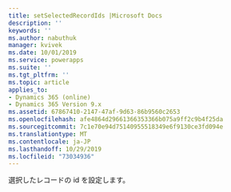 ```yaml
---
title: setSelectedRecordIds |Microsoft Docs
description: ''
keywords: ''
ms.author: nabuthuk
manager: kvivek
ms.date: 10/01/2019
ms.service: powerapps
ms.suite: ''
ms.tgt_pltfrm: ''
ms.topic: article
applies_to:
- Dynamics 365 (online)
- Dynamics 365 Version 9.x
ms.assetid: 67867410-2147-47af-9d63-86b9560c2653
ms.openlocfilehash: afe4864d29661366353366b075a9ff2c9b4f25da
ms.sourcegitcommit: 7c1e70e94d75140955518349e6f9130ce3fd094e
ms.translationtype: MT
ms.contentlocale: ja-JP
ms.lasthandoff: 10/29/2019
ms.locfileid: "73034936"
---
```

選択したレコードの id を設定します。
